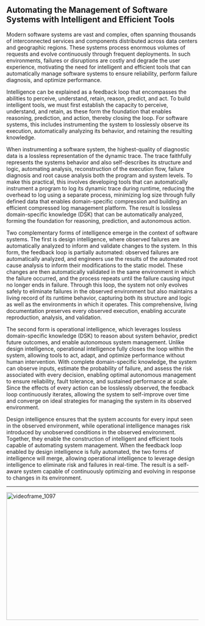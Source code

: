 Automating the Management of Software Systems with Intelligent and Efficient Tools
----- 
Modern software systems are vast and complex, often spanning thousands of interconnected services and components distributed across data centers and geographic regions. These systems process enormous volumes of requests and evolve continuously through frequent deployments. In such environments, failures or disruptions are costly and degrade the user experience, motivating the need for intelligent and efficient tools that can automatically manage software systems to ensure reliability, perform failure diagnosis, and optimize performance.

Intelligence can be explained as a feedback loop that encompasses the abilities to perceive, understand, retain, reason, predict, and act. To build intelligent tools, we must first establish the capacity to perceive, understand, and retain, as these form the foundation that enables reasoning, prediction, and action, thereby closing the loop. For software systems, this includes instrumenting the system to losslessly observe its execution, automatically analyzing its behavior, and retaining the resulting knowledge.

When instrumenting a software system, the highest-quality of diagnostic data is a lossless representation of the dynamic trace. The trace faithfully represents the systems behavior and also self-describes its structure and logic, automating analysis, reconstruction of the execution flow, failure diagnosis and root cause analysis both the program and system levels. To make this practical, this involves developing tools that can automatically instrument a program to log its dynamic trace during runtime, reducing the overhead to log using a separate process, minimizing log size through fully defined data that enables domain-specific compression and building an efficient compressed log management platform. The result is lossless domain-specific knowledge (DSK) that can be automatically analyzed, forming the foundation for reasoning, prediction, and autonomous action.

Two complementary forms of intelligence emerge in the context of software systems. The first is design intelligence, where observed failures are automatically analyzed to inform and validate changes to the system. In this form, the feedback loop is partially automated: observed failures are automatically analyzed, and engineers use the results of the automated root cause analysis to inform their modifications to the static model. These changes are then automatically validated in the same environment in which the failure occurred, and the process repeats until the failure causing input no longer ends in failure. Through this loop, the system not only evolves safely to eliminate failures in the observed environment but also maintains a living record of its runtime behavior, capturing both its structure and logic as well as the environments in which it operates. This comprehensive, living documentation preserves every observed execution, enabling accurate reproduction, analysis, and validation. 

The second form is operational intelligence, which leverages lossless domain-specific knowledge (DSK) to reason about system behavior, predict future outcomes, and enable autonomous system management. Unlike design intelligence, operational intelligence fully closes the loop within the system, allowing tools to act, adapt, and optimize performance without human intervention. With complete domain-specific knowledge, the system can observe inputs, estimate the probability of failure, and assess the risk associated with every decision, enabling optimal autonomous management to ensure reliability, fault tolerance, and sustained performance at scale. Since the effects of every action can be losslessly observed, the feedback loop continuously iterates, allowing the system to self-improve over time and converge on ideal strategies for managing the system in its observed environment.
 
Design intelligence ensures that the system accounts for every input seen in the observed environment, while operational intelligence manages risk introduced by unobserved conditions in the observed environment. Together, they enable the construction of intelligent and efficient tools capable of automating system management. When the feedback loop enabled by design intelligence is fully automated, the two forms of intelligence will merge, allowing operational intelligence to leverage design intelligence to eliminate risk and failures in real-time. The result is a self-aware system capable of continuously optimizing and evolving in response to changes in its environment.

---------------

<img width="802" height="334" alt="videoframe_1097" src="https://github.com/user-attachments/assets/1354af30-2e0e-48a0-a03d-a79634c4e5fa" />

<!--
**vishalpalaniappan/vishalpalaniappan** is a ✨ _special_ ✨ repository because its `README.md` (this file) appears on your GitHub profile.


Here are some ideas to get you started:

- 🔭 I’m currently working on ...
- 🌱 I’m currently learning ...
- 👯 I’m looking to collaborate on ...
- 🤔 I’m looking for help with ...
- 💬 Ask me about ...
- 📫 How to reach me: ...
- 😄 Pronouns: ...
- ⚡ Fun fact: ...
-->
